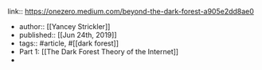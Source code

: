 link:: https://onezero.medium.com/beyond-the-dark-forest-a905e2dd8ae0

- author:: [[Yancey Strickler]]
- published:: [[Jun 24th, 2019]]
- tags:: #article, #[[dark forest]]
- Part 1: [[The Dark Forest Theory of the Internet]]
-